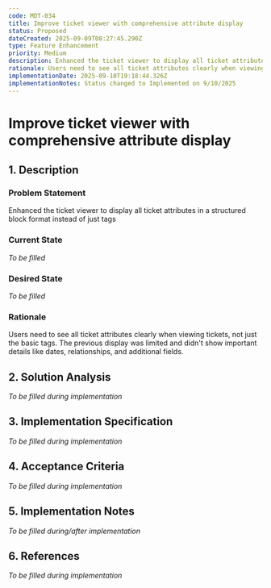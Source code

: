 ```yaml
---
code: MDT-034
title: Improve ticket viewer with comprehensive attribute display
status: Proposed
dateCreated: 2025-09-09T08:27:45.290Z
type: Feature Enhancement
priority: Medium
description: Enhanced the ticket viewer to display all ticket attributes in a structured block format instead of just tags
rationale: Users need to see all ticket attributes clearly when viewing tickets, not just the basic tags. The previous display was limited and didn't show important details like dates, relationships, and additional fields.
implementationDate: 2025-09-10T19:18:44.326Z
implementationNotes: Status changed to Implemented on 9/10/2025
---
```






# Improve ticket viewer with comprehensive attribute display

## 1. Description

### Problem Statement
Enhanced the ticket viewer to display all ticket attributes in a structured block format instead of just tags

### Current State
*To be filled*

### Desired State
*To be filled*

### Rationale
Users need to see all ticket attributes clearly when viewing tickets, not just the basic tags. The previous display was limited and didn't show important details like dates, relationships, and additional fields.

## 2. Solution Analysis
*To be filled during implementation*

## 3. Implementation Specification
*To be filled during implementation*

## 4. Acceptance Criteria
*To be filled during implementation*

## 5. Implementation Notes
*To be filled during/after implementation*

## 6. References
*To be filled during implementation*
